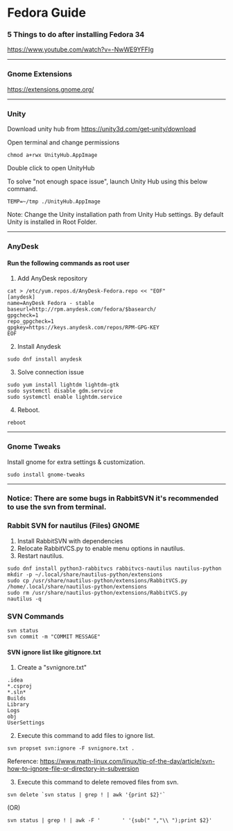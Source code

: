 # Fedora Guide

### 5 Things to do after installing Fedora 34
https://www.youtube.com/watch?v=-NwWE9YFFIg

---

### Gnome Extensions
https://extensions.gnome.org/

---

### Unity 
Download unity hub from https://unity3d.com/get-unity/download

Open terminal and change permissions
```
chmod a+rwx UnityHub.AppImage
```
Double click to open UnityHub

To solve "not enough space issue", launch Unity Hub using this below command.
```
TEMP=~/tmp ./UnityHub.AppImage
```

Note: Change the Unity installation path from Unity Hub settings. By default Unity is installed in Root Folder.

---

### AnyDesk
#### Run the following commands as root user
1) Add AnyDesk repository
```
cat > /etc/yum.repos.d/AnyDesk-Fedora.repo << "EOF" 
[anydesk]
name=AnyDesk Fedora - stable
baseurl=http://rpm.anydesk.com/fedora/$basearch/
gpgcheck=1
repo_gpgcheck=1
gpgkey=https://keys.anydesk.com/repos/RPM-GPG-KEY
EOF
```
2) Install Anydesk
```
sudo dnf install anydesk
```
3) Solve connection issue
```
sudo yum install lightdm lightdm-gtk
sudo systemctl disable gdm.service
sudo systemctl enable lightdm.service
```
4) Reboot.
```
reboot
```
---

### Gnome Tweaks
Install gnome for extra settings & customization.
```
sudo install gnome-tweaks
```
---
### Notice: There are some bugs in RabbitSVN it's recommended to use the svn from terminal.  
### Rabbit SVN for nautilus (Files) GNOME
1) Install RabbitSVN with dependencies
2) Relocate RabbitVCS.py to enable menu options in nautilus.
3) Restart nautilus.
```
sudo dnf install python3-rabbitvcs rabbitvcs-nautilus nautilus-python
mkdir -p ~/.local/share/nautilus-python/extensions
sudo cp /usr/share/nautilus-python/extensions/RabbitVCS.py /home/.local/share/nautilus-python/extensions
sudo rm /usr/share/nautilus-python/extensions/RabbitVCS.py
nautilus -q
```

### SVN Commands
```
svn status
svn commit -m "COMMIT MESSAGE"
```
 #### SVN ignore list like gitignore.txt
1) Create a "svnignore.txt"
```
.idea
*.csproj
*.sln*
Builds
Library
Logs
obj
UserSettings
```
2) Execute this command to add files to ignore list.
```
svn propset svn:ignore -F svnignore.txt .
```
Reference: https://www.math-linux.com/linux/tip-of-the-day/article/svn-how-to-ignore-file-or-directory-in-subversion

3) Execute this command to delete removed files from svn.
```
svn delete `svn status | grep ! | awk '{print $2}'`
```
(OR)
```
svn status | grep ! | awk -F '       ' '{sub(" ","\\ ");print $2}'
```

